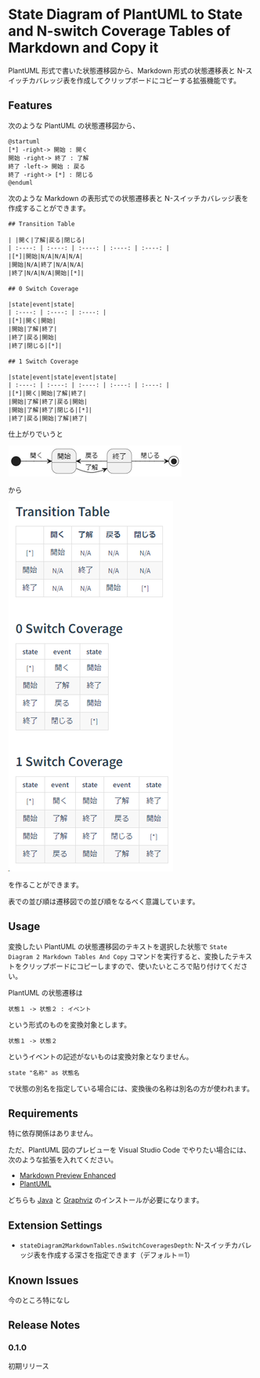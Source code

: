 # State Diagram of PlantUML to State and N-switch Coverage Tables of Markdown and Copy it

PlantUML 形式で書いた状態遷移図から、Markdown 形式の状態遷移表と N-スイッチカバレッジ表を作成してクリップボードにコピーする拡張機能です。

## Features
次のような PlantUML の状態遷移図から、

```
@startuml
[*] -right-> 開始 : 開く
開始 -right-> 終了 : 了解
終了 -left-> 開始 : 戻る
終了 -right-> [*] : 閉じる
@enduml
```

次のような Markdown の表形式での状態遷移表と N-スイッチカバレッジ表を作成することができます。

```
## Transition Table

| |開く|了解|戻る|閉じる|
| :----: | :----: | :----: | :----: | :----: |
|[*]|開始|N/A|N/A|N/A|
|開始|N/A|終了|N/A|N/A|
|終了|N/A|N/A|開始|[*]|

## 0 Switch Coverage

|state|event|state|
| :----: | :----: | :----: |
|[*]|開く|開始|
|開始|了解|終了|
|終了|戻る|開始|
|終了|閉じる|[*]|

## 1 Switch Coverage

|state|event|state|event|state|
| :----: | :----: | :----: | :----: | :----: |
|[*]|開く|開始|了解|終了|
|開始|了解|終了|戻る|開始|
|開始|了解|終了|閉じる|[*]|
|終了|戻る|開始|了解|終了|

```

仕上がりでいうと

![状態遷移図](./images/PlantUML.png)

から

![状態遷移表他](./images/Markdown.png)

を作ることができます。

表での並び順は遷移図での並び順をなるべく意識しています。

## Usage

変換したい PlantUML の状態遷移図のテキストを選択した状態で `State Diagram 2 Markdown Tables And Copy` コマンドを実行すると、変換したテキストをクリップボードにコピーしますので、使いたいところで貼り付けてください。

PlantUML の状態遷移は

```
状態１ -> 状態２ : イベント
```

という形式のものを変換対象とします。

```
状態１ -> 状態２
```

というイベントの記述がないものは変換対象となりません。

```
state "名称" as 状態名
```

で状態の別名を指定している場合には、変換後の名称は別名の方が使われます。

## Requirements

特に依存関係はありません。

ただ、PlantUML 図のプレビューを Visual Studio Code でやりたい場合には、次のような拡張を入れてください。

- [Markdown Preview Enhanced](https://marketplace.visualstudio.com/items?itemName=shd101wyy.markdown-preview-enhanced)
- [PlantUML](https://marketplace.visualstudio.com/items?itemName=jebbs.plantuml)

どちらも [Java](http://java.com/en/download/) と [Graphviz](https://www.graphviz.org/) のインストールが必要になります。


## Extension Settings

* `stateDiagram2MarkdownTables.nSwitchCoveragesDepth`: N-スイッチカバレッジ表を作成する深さを指定できます（デフォルト＝1）

## Known Issues

今のところ特になし

## Release Notes

### 0.1.0

初期リリース
